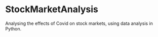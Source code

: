 # StockMarketAnalysis
Analysing the effects of Covid on stock markets, using data analysis in Python.
